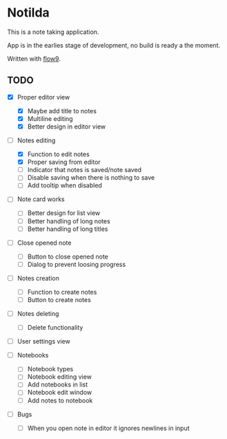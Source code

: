 # Notilda

This is a note taking application.

App is in the earlies stage of development, no build is ready a the moment.

Written with [flow9](https://github.com/area9innovation/flow9).

## TODO

- [x] Proper editor view

  - [x] Maybe add title to notes
  - [x] Multiline editing
  - [x] Better design in editor view

- [ ] Notes editing

  - [x] Function to edit notes
  - [x] Proper saving from editor
  - [ ] Indicator that notes is saved/note saved
  - [ ] Disable saving when there is nothing to save
  - [ ] Add tooltip when disabled

- [ ] Note card works

  - [ ] Better design for list view
  - [ ] Better handling of long notes
  - [ ] Better handling of long titles

- [ ] Close opened note

  - [ ] Button to close opened note
  - [ ] Dialog to prevent loosing progress

- [ ] Notes creation

  - [ ] Function to create notes
  - [ ] Button to create notes

- [ ] Notes deleting

  - [ ] Delete functionality

- [ ] User settings view

- [ ] Notebooks

  - [ ] Notebook types
  - [ ] Notebook editing view
  - [ ] Add notebooks in list
  - [ ] Notebook edit window
  - [ ] Add notes to notebook

- [ ] Bugs
  - [ ] When you open note in editor it ignores newlines in input
